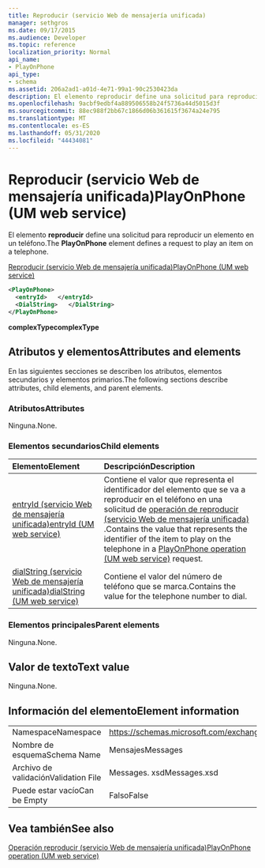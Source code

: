 ```yaml
---
title: Reproducir (servicio Web de mensajería unificada)
manager: sethgros
ms.date: 09/17/2015
ms.audience: Developer
ms.topic: reference
localization_priority: Normal
api_name:
- PlayOnPhone
api_type:
- schema
ms.assetid: 206a2ad1-a01d-4e71-99a1-90c2530423da
description: El elemento reproducir define una solicitud para reproducir un elemento en un teléfono.
ms.openlocfilehash: 9acbf9edbf4a889506558b24f5736a44d5015d3f
ms.sourcegitcommit: 88ec988f2bb67c1866d06b361615f3674a24e795
ms.translationtype: MT
ms.contentlocale: es-ES
ms.lasthandoff: 05/31/2020
ms.locfileid: "44434081"
---
```

# <a name="playonphone-um-web-service"></a><span data-ttu-id="dfab2-103">Reproducir (servicio Web de mensajería unificada)</span><span class="sxs-lookup"><span data-stu-id="dfab2-103">PlayOnPhone (UM web service)</span></span>

<span data-ttu-id="dfab2-104">El elemento **reproducir** define una solicitud para reproducir un elemento en un teléfono.</span><span class="sxs-lookup"><span data-stu-id="dfab2-104">The **PlayOnPhone** element defines a request to play an item on a telephone.</span></span> 
  
[<span data-ttu-id="dfab2-105">Reproducir (servicio Web de mensajería unificada)</span><span class="sxs-lookup"><span data-stu-id="dfab2-105">PlayOnPhone (UM web service)</span></span>](playonphone-um-web-service.md)
  
```xml
<PlayOnPhone>
  <entryId>   </entryId>
  <DialString>   </DialString>
</PlayOnPhone>
```

 <span data-ttu-id="dfab2-106">**complexType**</span><span class="sxs-lookup"><span data-stu-id="dfab2-106">**complexType**</span></span>
## <a name="attributes-and-elements"></a><span data-ttu-id="dfab2-107">Atributos y elementos</span><span class="sxs-lookup"><span data-stu-id="dfab2-107">Attributes and elements</span></span>

<span data-ttu-id="dfab2-108">En las siguientes secciones se describen los atributos, elementos secundarios y elementos primarios.</span><span class="sxs-lookup"><span data-stu-id="dfab2-108">The following sections describe attributes, child elements, and parent elements.</span></span>
  
### <a name="attributes"></a><span data-ttu-id="dfab2-109">Atributos</span><span class="sxs-lookup"><span data-stu-id="dfab2-109">Attributes</span></span>

<span data-ttu-id="dfab2-110">Ninguna.</span><span class="sxs-lookup"><span data-stu-id="dfab2-110">None.</span></span>
  
### <a name="child-elements"></a><span data-ttu-id="dfab2-111">Elementos secundarios</span><span class="sxs-lookup"><span data-stu-id="dfab2-111">Child elements</span></span>

|<span data-ttu-id="dfab2-112">**Elemento**</span><span class="sxs-lookup"><span data-stu-id="dfab2-112">**Element**</span></span>|<span data-ttu-id="dfab2-113">**Descripción**</span><span class="sxs-lookup"><span data-stu-id="dfab2-113">**Description**</span></span>|
|:-----|:-----|
|[<span data-ttu-id="dfab2-114">entryId (servicio Web de mensajería unificada)</span><span class="sxs-lookup"><span data-stu-id="dfab2-114">entryId (UM web service)</span></span>](entryid-um-web-service.md) <br/> |<span data-ttu-id="dfab2-115">Contiene el valor que representa el identificador del elemento que se va a reproducir en el teléfono en una solicitud de [operación de reproducir (servicio Web de mensajería unificada)](playonphone-operation-um-web-service.md) .</span><span class="sxs-lookup"><span data-stu-id="dfab2-115">Contains the value that represents the identifier of the item to play on the telephone in a [PlayOnPhone operation (UM web service)](playonphone-operation-um-web-service.md) request.</span></span>  <br/> |
|[<span data-ttu-id="dfab2-116">dialString (servicio Web de mensajería unificada)</span><span class="sxs-lookup"><span data-stu-id="dfab2-116">dialString (UM web service)</span></span>](dialstring-um-web-service.md) <br/> |<span data-ttu-id="dfab2-117">Contiene el valor del número de teléfono que se marca.</span><span class="sxs-lookup"><span data-stu-id="dfab2-117">Contains the value for the telephone number to dial.</span></span>  <br/> |
   
### <a name="parent-elements"></a><span data-ttu-id="dfab2-118">Elementos principales</span><span class="sxs-lookup"><span data-stu-id="dfab2-118">Parent elements</span></span>

<span data-ttu-id="dfab2-119">Ninguna.</span><span class="sxs-lookup"><span data-stu-id="dfab2-119">None.</span></span>
  
## <a name="text-value"></a><span data-ttu-id="dfab2-120">Valor de texto</span><span class="sxs-lookup"><span data-stu-id="dfab2-120">Text value</span></span>

<span data-ttu-id="dfab2-121">Ninguna.</span><span class="sxs-lookup"><span data-stu-id="dfab2-121">None.</span></span>
  
## <a name="element-information"></a><span data-ttu-id="dfab2-122">Información del elemento</span><span class="sxs-lookup"><span data-stu-id="dfab2-122">Element information</span></span>

|||
|:-----|:-----|
|<span data-ttu-id="dfab2-123">Namespace</span><span class="sxs-lookup"><span data-stu-id="dfab2-123">Namespace</span></span>  <br/> |https://schemas.microsoft.com/exchange/services/2006/messages  <br/> |
|<span data-ttu-id="dfab2-124">Nombre de esquema</span><span class="sxs-lookup"><span data-stu-id="dfab2-124">Schema Name</span></span>  <br/> |<span data-ttu-id="dfab2-125">Mensajes</span><span class="sxs-lookup"><span data-stu-id="dfab2-125">Messages</span></span>  <br/> |
|<span data-ttu-id="dfab2-126">Archivo de validación</span><span class="sxs-lookup"><span data-stu-id="dfab2-126">Validation File</span></span>  <br/> |<span data-ttu-id="dfab2-127">Messages. xsd</span><span class="sxs-lookup"><span data-stu-id="dfab2-127">Messages.xsd</span></span>  <br/> |
|<span data-ttu-id="dfab2-128">Puede estar vacío</span><span class="sxs-lookup"><span data-stu-id="dfab2-128">Can be Empty</span></span>  <br/> |<span data-ttu-id="dfab2-129">Falso</span><span class="sxs-lookup"><span data-stu-id="dfab2-129">False</span></span>  <br/> |
   
## <a name="see-also"></a><span data-ttu-id="dfab2-130">Vea también</span><span class="sxs-lookup"><span data-stu-id="dfab2-130">See also</span></span>



[<span data-ttu-id="dfab2-131">Operación reproducir (servicio Web de mensajería unificada)</span><span class="sxs-lookup"><span data-stu-id="dfab2-131">PlayOnPhone operation (UM web service)</span></span>](playonphone-operation-um-web-service.md)

